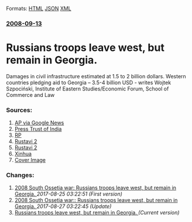 
Formats: [HTML](/news/2008/09/13/russians-troops-leave-west-but-remain-in-georgia.html)  [JSON](/news/2008/09/13/russians-troops-leave-west-but-remain-in-georgia.json)  [XML](/news/2008/09/13/russians-troops-leave-west-but-remain-in-georgia.xml)  

### [2008-09-13](/news/2008/09/13/index.md)

##### 
#  Russians troops leave west, but remain in Georgia. 

Damages in civil infrastructure estimated at 1.5 to 2 billion dollars. Western countries pledging aid to Georgia – 3.5-4 billion USD - writes Wojtek Szpociński, Institute of Eastern Studies/Economic Forum, School of Commerce and Law


### Sources:

1. [AP via Google News](http://ap.google.com/article/ALeqM5gDNLWfQWKrQc48pITBUg9KT_6oVwD936137G0)
2. [Press Trust of India](http://www.ptinews.com/pti%5Cptisite.nsf/0/746F711DE3078730652574C300267B8C?OpenDocument)
3. [RP](http://www.rp.pl/artykul/172846,189329_The_true_price_of_war_in_Georgia_.html)
4. [Rustavi 2](http://rustavi2.com/news/news_text.php?id_news=27875&pg=1&im=main&ct=0&wth=)
5. [Rustavi 2](http://rustavi2.com/news/news_text.php?id_news=27876&pg=1&im=main&ct=0&wth=)
6. [Xinhua](http://news.xinhuanet.com/english/2008-09/07/content_9817284.htm)
6. [Cover Image](http://www.rp.pl?minW=200&amp;minH=200&amp;exactW=600&amp;exactH=351&amp;exactFit=crop)

### Changes:

1. [ 2008 South Ossetia war: Russians troops leave west, but remain in Georgia. ](/news/2008/09/13/2008-south-ossetia-war-p-russians-troops-leave-west-but-remain-in-georgia.md) _2017-08-25 03:22:51 (First version)_
2. [ 2008 South Ossetia war:: Russians troops leave west, but remain in Georgia. ](/news/2008/09/13/2008-south-ossetia-war-russians-troops-leave-west-but-remain-in-georgia.md) _2017-08-27 03:22:45 (Update)_
2. [ Russians troops leave west, but remain in Georgia. ](/news/2008/09/13/russians-troops-leave-west-but-remain-in-georgia.md) _(Current version)_
